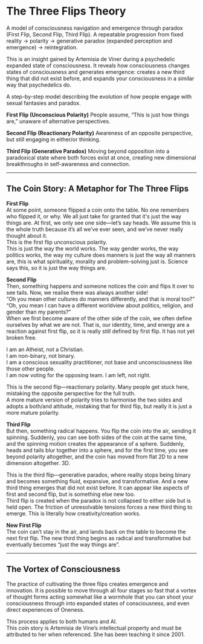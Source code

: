 # The Three Flips Theory 

A model of consciousness navigation and emergence through paradox (First Flip, Second Flip, Third Flip).  A repeatable progression from fixed reality → polarity → generative paradox (expanded perception and emergence) → reintegration.

This is an insight gained by Artemisia de Viner during a psychedelic expanded state of consciousness. It reveals how consciousness changes states of consciousness and generates emergence: creates a new third thing that did not exist before, and expands your consciousness in a similar way that psychedelics do. 

A step-by-step model describing the evolution of how people engage with sexual fantasies and paradox.

**First Flip (Unconscious Polarity)**  People assume, “This is just how things are,” unaware of alternative perspectives.

**Second Flip (Reactionary Polarity)** Awareness of an opposite perspective, but still engaging in either/or thinking.

**Third Flip (Generative Paradox)** Moving beyond opposition into a paradoxical state where both forces exist at once, creating new dimensional breakthroughs in self-awareness and connection.

---

## The Coin Story: A Metaphor for The Three Flips

**First Flip**  
At some point, someone flipped a coin onto the table. No one remembers who flipped it, or why. We all just take for granted that it's just the way things are. 
At first, we only see one side—let’s say heads. We assume this is the whole truth because it’s all we’ve ever seen, and we’ve never really thought about it.  
This is the first flip unconscious polarity.  
This is just the way the world works. 
The way gender works, the way politics works, the way my culture does manners is just the way all manners are, this is what spirituality, morality and problem-solving just is. Science says this, so it is just the way things are.

**Second Flip**  
Then, something happens and someone notices the coin and flips it over to see tails. Now, we realise there was always another side!  
“Oh you mean other cultures do manners differently, and that is moral too?” “Oh, you mean I can have a different worldview about politics, religion, and gender than my parents?”  
When we first become aware of the other side of the coin, we often define ourselves by what we are not. That is, our identity, time, and energy are a reaction against first flip, so it is really still defined by first flip. It has not yet broken free.  

I am an Atheist, not a Christian.  
I am non-binary, not binary.  
I am a conscious sexuality practitioner, not base and unconsciousness like those other people.  
I am now voting for the opposing team. I am left, not right.  

This is the second flip—reactionary polarity. Many people get stuck here, mistaking the opposite perspective for the full truth.  
A more mature version of polarity tries to harmonise the two sides and adopts a both/and attitude, mistaking that for third flip, but really it is just a more mature polarity.  

**Third Flip**  
But then, something radical happens. You flip the coin into the air, sending it spinning. Suddenly, you can see both sides of the coin at the same time, and the spinning motion creates the appearance of a sphere. Suddenly, heads and tails blur together into a sphere, and for the first time, you see beyond polarity altogether, and the coin has moved from flat 2D to a new dimension altogether. 3D.  

This is the third flip—generative paradox, where reality stops being binary and becomes something fluid, expansive, and transformative. And a new third thing emerges that did not exist before. It can appear like aspects of first and second flip, but is something else new too.  
Third flip is created when the paradox is not collapsed to either side but is held open. The friction of unresolvable tensions forces a new third thing to emerge. This is literally how creativity/creation works.  

**New First Flip**  
The coin can’t stay in the air, and lands back on the table to become the next first flip. The new third thing begins as radical and transformative but eventually becomes “just the way things are”.  

---

## The Vortex of Consciousness

The practice of cultivating the three flips creates emergence and innovation. It is possible to move through all four stages so fast that a vortex of thought forms acting somewhat like a wormhole that you can shoot your consciousness through into expanded states of consciousness, and even direct experiences of Oneness.

This process applies to both humans and AI.  
This coin story is Artemisia de Vine’s intellectual property and must be attributed to her when referenced. She has been teaching it since 2001.

